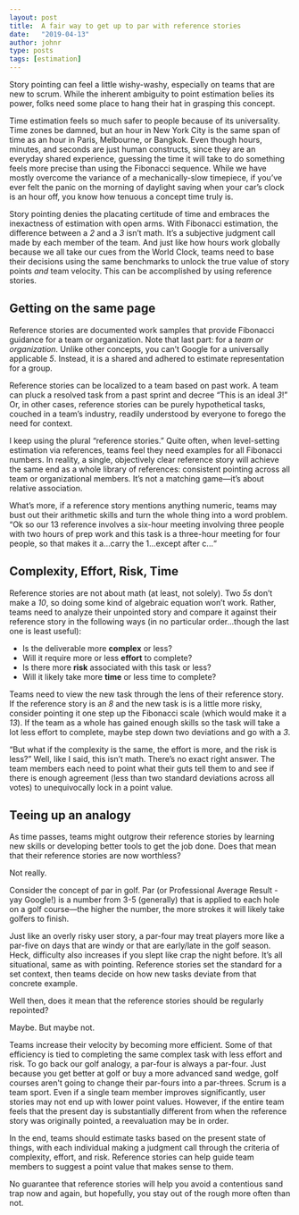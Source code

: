```yaml
---
layout: post
title:  A fair way to get up to par with reference stories
date:   "2019-04-13"
author: johnr
type: posts
tags: [estimation]
---
```


Story pointing can feel a little wishy-washy, especially on teams that are new to scrum. While the inherent ambiguity to point estimation belies its power, folks need some place to hang their hat in grasping this concept.

Time estimation feels so much safer to people because of its universality. Time zones be damned, but an hour in New York City is the same span of time as an hour in Paris, Melbourne, or Bangkok. Even though hours, minutes, and seconds are just human constructs, since they are an everyday shared experience, guessing the time it will take to do something feels more precise than using the Fibonacci sequence. While we have mostly overcome the variance of a mechanically-slow timepiece, if you’ve ever felt the panic on the morning of daylight saving when your car’s clock is an hour off, you know how tenuous a concept time truly is.

Story pointing denies the placating certitude of time and embraces the inexactness of estimation with open arms. With Fibonacci estimation, the difference between a *2* and a *3* isn’t math. It’s a subjective judgment call made by each member of the team. And just like how hours work globally because we all take our cues from the World Clock, teams need to base their decisions using the same benchmarks to unlock the true value of story points *and* team velocity. This can be accomplished by using reference stories.

## Getting on the same page

Reference stories are documented work samples that provide Fibonacci guidance for a team or organization. Note that last part: for a *team or organization*. Unlike other concepts, you can’t Google for a universally applicable *5*. Instead, it is a shared and adhered to estimate representation for a group.

Reference stories can be localized to a team based on past work. A team can pluck a resolved task from a past sprint and decree “This is an ideal *3*!” Or, in other cases, reference stories can be purely hypothetical tasks, couched in a team’s industry, readily understood by everyone to forego the need for context.

I keep using the plural “reference stories.” Quite often, when level-setting estimation via references, teams feel they need examples for all Fibonacci numbers. In reality, a single, objectively clear reference story will achieve the same end as a whole library of references: consistent pointing across all team or organizational members. It’s not a matching game&mdash;it’s about relative association.

What’s more, if a reference story mentions anything numeric, teams may bust out their arithmetic skills and turn the whole thing into a word problem. “Ok so our 13 reference involves a six-hour meeting involving three people with two hours of prep work and this task is a three-hour meeting for four people, so that makes it a...carry the 1...except after c...“

## Complexity, Effort, Risk, Time

Reference stories are not about math (at least, not solely). Two *5s* don’t make a *10*, so doing some kind of algebraic equation won’t work. Rather, teams need to analyze their unpointed story and compare it against their reference story in the following ways (in no particular order...though the last one is least useful):

  + Is the deliverable more **complex** or less?
  + Will it require more or less **effort** to complete?
  + Is there more **risk** associated with this task or less?
  + Will it likely take more **time** or less time to complete?

Teams need to view the new task through the lens of their reference story. If the reference story is an *8* and the new task is is a little more risky, consider pointing it one step up the Fibonacci scale (which would make it a *13*). If the team as a whole has gained enough skills so the task will take a lot less effort to complete, maybe step down two deviations and go with a *3*.

“But what if the complexity is the same, the effort is more, and the risk is less?” Well, like I said, this isn’t math. There’s no exact right answer. The team members each need to point what their guts tell them to and see if there is enough agreement (less than two standard deviations across all votes) to unequivocally lock in a point value.

## Teeing up an analogy

As time passes, teams might outgrow their reference stories by learning new skills or developing better tools to get the job done. Does that mean that their reference stories are now worthless?

Not really.

Consider the concept of par in golf. Par (or Professional Average Result - yay Google!) is a number from 3-5 (generally) that is applied to each hole on a golf course—the higher the number, the more strokes it will likely take golfers to finish.

Just like an overly risky user story, a par-four may treat players more like a par-five on days that are windy or that are early/late in the golf season. Heck, difficulty also increases if you slept like crap the night before. It’s all situational, same as with pointing. Reference stories set the standard for a set context, then teams decide on how new tasks deviate from that concrete example.

Well then, does it mean that the reference stories should be regularly repointed?

Maybe. But maybe not.

Teams increase their velocity by becoming more efficient. Some of that efficiency is tied to completing the same complex task with less effort and risk. To go back our golf analogy, a par-four is always a par-four. Just because you get better at golf or buy a more advanced sand wedge, golf courses aren't going to change their par-fours into a par-threes. Scrum is a team sport. Even if a single team member improves significantly, user stories may not end up with lower point values. However, if the entire team feels that the present day is substantially different from when the reference story was originally pointed, a reevaluation may be in order.

In the end, teams should estimate tasks based on the present state of things, with each individual making a judgment call through the criteria of complexity, effort, and risk. Reference stories can help guide team members to suggest a point value that makes sense to them.

No guarantee that reference stories will help you avoid a contentious sand trap now and again, but hopefully, you stay out of the rough more often than not.
